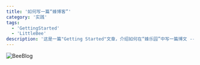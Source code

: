 ```yaml
---
title: '如何写一篇“蜂博客”'
category: '实践'
tags:
  - 'GettingStarted'
  - 'LittleBee'
description: '这是一篇"Getting Started"文章，介绍如何在“蜂乐园”中写一篇博文 -- “蜂博客”。'
---
```


![BeeBlog](http://q53wkmg88.bkt.clouddn.com/beeBlog.jpg)